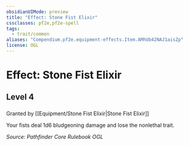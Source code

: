 ```yaml
---
obsidianUIMode: preview
title: "Effect: Stone Fist Elixir"
cssclasses: pf2e,pf2e-spell
tags:
  - trait/common
aliases: "Compendium.pf2e.equipment-effects.Item.AMhUb42NAJ1aisZp"
license: OGL
---
```

# Effect: Stone Fist Elixir
## Level 4
### 






Granted by [[Equipment/Stone Fist Elixir|Stone Fist Elixir]]

Your fists deal 1d6 bludgeoning damage and lose the nonlethal trait.

*Source: Pathfinder Core Rulebook*
*OGL*